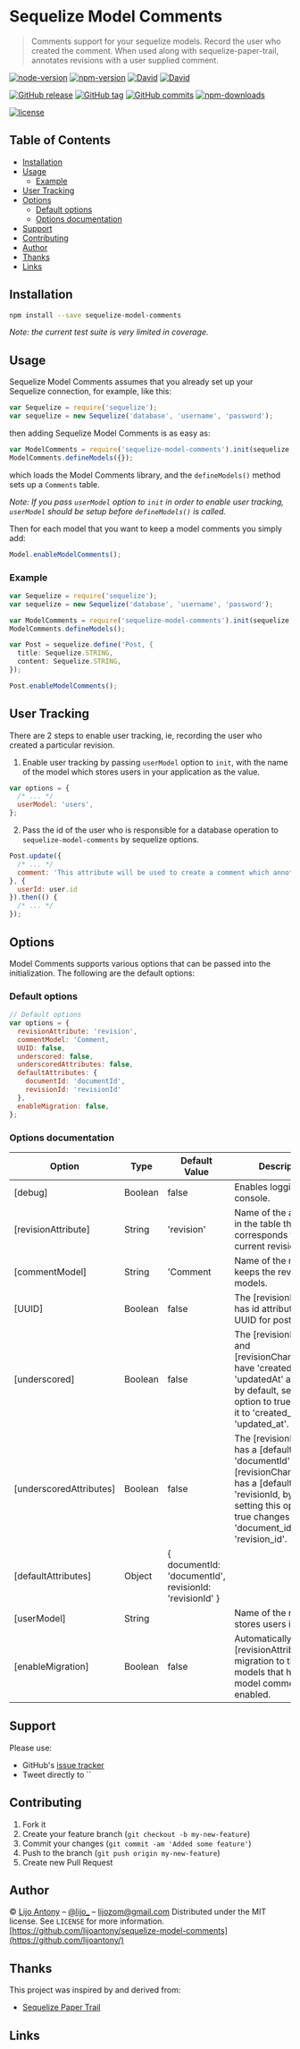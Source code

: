 # Sequelize Model Comments

> Comments support for your sequelize models. Record the user who created the comment. When used along with sequelize-paper-trail, annotates revisions with a user supplied comment.


<!-- [![NPM](https://nodei.co/npm/sequelize-model-comments.png?downloads=true)](https://nodei.co/npm/sequelize-model-comments/) -->

[![node-version](https://img.shields.io/node/v/sequelize-model-comments.svg)](https://www.npmjs.org/package/sequelize-model-comments)
[![npm-version](https://img.shields.io/npm/v/sequelize-model-comments.svg)](https://www.npmjs.org/package/sequelize-model-comments)
[![David](https://img.shields.io/david/lijoantony/sequelize-model-comments.svg?maxAge=3600)]()
[![David](https://img.shields.io/david/dev/lijoantony/sequelize-model-comments.svg?maxAge=3600)]()

[![GitHub release](https://img.shields.io/github/release/lijoantony/sequelize-model-comments.svg)](https://www.npmjs.org/package/sequelize-model-comments)
[![GitHub tag](https://img.shields.io/github/tag/lijoantony/sequelize-model-comments.svg)](https://www.npmjs.org/package/sequelize-model-comments)
[![GitHub commits](https://img.shields.io/github/commits-since/lijoantony/sequelize-model-comments/1.2.0.svg)]()
[![npm-downloads](https://img.shields.io/npm/dt/sequelize-model-comments.svg)](https://www.npmjs.org/package/sequelize-model-comments)

[![license](https://img.shields.io/github/license/lijoantony/sequelize-model-comments.svg)](https://github.com/lijoantony/sequelize-model-comments/blob/master/LICENSE)

<!-- START doctoc generated TOC please keep comment here to allow auto update -->
<!-- DON'T EDIT THIS SECTION, INSTEAD RE-RUN doctoc TO UPDATE -->
## Table of Contents

- [Installation](#installation)
- [Usage](#usage)
  - [Example](#example)
- [User Tracking](#user-tracking)
- [Options](#options)
  - [Default options](#default-options)
  - [Options documentation](#options-documentation)
- [Support](#support)
- [Contributing](#contributing)
- [Author](#author)
- [Thanks](#thanks)
- [Links](#links)

<!-- END doctoc generated TOC please keep comment here to allow auto update -->

## Installation

```bash
npm install --save sequelize-model-comments
```

*Note: the current test suite is very limited in coverage.*

## Usage

Sequelize Model Comments assumes that you already set up your Sequelize connection, for example, like this:
```javascript
var Sequelize = require('sequelize');
var sequelize = new Sequelize('database', 'username', 'password');
```

then adding Sequelize Model Comments is as easy as:

```javascript
var ModelComments = require('sequelize-model-comments').init(sequelize, options);
ModelComments.defineModels({});
```

which loads the Model Comments library, and the `defineModels()` method sets up a `Comments` table.

*Note: If you pass `userModel` option to `init` in order to enable user tracking, `userModel` should be setup before `defineModels()` is called.*

Then for each model that you want to keep a model comments you simply add:

```javascript
Model.enableModelComments();
```

### Example

```javascript
var Sequelize = require('sequelize');
var sequelize = new Sequelize('database', 'username', 'password');

var ModelComments = require('sequelize-model-comments').init(sequelize, options || {});
ModelComments.defineModels();

var Post = sequelize.define('Post, {
  title: Sequelize.STRING,
  content: Sequelize.STRING,
});

Post.enableModelComments();
```

## User Tracking

There are 2 steps to enable user tracking, ie, recording the user who created a particular revision.
1. Enable user tracking by passing `userModel` option to `init`, with the name of the model which stores users in your application as the value.

```javascript
var options = {
  /* ... */
  userModel: 'users',
};
```
2. Pass the id of the user who is responsible for a database operation to `sequelize-model-comments` by sequelize options.

```javascript
Post.update({
  /* ... */
  comment: 'This attribute will be used to create a comment which annotates the revision'
}, {
  userId: user.id
}).then(() {
  /* ... */
});
```

## Options

Model Comments supports various options that can be passed into the initialization. The following are the default options:

### Default options

```javascript
// Default options
var options = {
  revisionAttribute: 'revision',
  commentModel: 'Comment,
  UUID: false,
  underscored: false,
  underscoredAttributes: false,
  defaultAttributes: {
    documentId: 'documentId',
    revisionId: 'revisionId'
  },
  enableMigration: false,
};
```

### Options documentation

| Option | Type | Default Value | Description |
|-------------------------|---------|-----------------------------------------------------------------------------------------|------------------------------------------------------------------------------------------------------------------------------------------------------------------------------------------------------------------------|
| [debug] | Boolean | false | Enables logging to the console. |
| [revisionAttribute] | String | 'revision' | Name of the attribute in the table that corresponds to the current revision. |
| [commentModel] | String | 'Comment | Name of the model that keeps the revision models. |
| [UUID] | Boolean | false | The [revisionModel] has id attribute of type UUID for postgresql. |
| [underscored] | Boolean | false | The [revisionModel] and [revisionChangeModel] have 'createdAt' and 'updatedAt' attributes, by default, setting this option to true changes it to 'created_at' and 'updated_at'. |
| [underscoredAttributes] | Boolean | false | The [revisionModel] has a [defaultAttribute] 'documentId', and the [revisionChangeModel] has a  [defaultAttribute] 'revisionId, by default, setting this option to true changes it to 'document_id' and 'revision_id'. |
| [defaultAttributes] | Object | { documentId: 'documentId', revisionId: 'revisionId' } |  |
| [userModel] | String | | Name of the model that stores users in your. |
| [enableMigration] | Boolean | false | Automatically adds the [revisionAttribute] via a migration to the models that have model commentss enabled. |


## Support

Please use:
* GitHub's [issue tracker](https://github.com/lijoantony/sequelize-model-comments/issues)
* Tweet directly to ``

## Contributing

1. Fork it
2. Create your feature branch (`git checkout -b my-new-feature`)
3. Commit your changes (`git commit -am 'Added some feature'`)
4. Push to the branch (`git push origin my-new-feature`)
5. Create new Pull Request

## Author

© [Lijo Antony](https://lijoantony.com) – [@lijo_](https://twitter.com/lijo_) – lijozom@gmail.com
Distributed under the MIT license. See ``LICENSE`` for more information.
[https://github.com/lijoantony/sequelize-model-comments](https://github.com/lijoantony/)

## Thanks

This project was inspired by and derived from:
* [Sequelize Paper Trail](https://github.com/nielsgl/sequelize-paper-trail)

## Links
